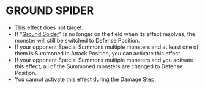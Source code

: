 
# GROUND SPIDER

*   This effect does not target.
*   If "[Ground Spider](https://yugioh.fandom.com/wiki/Ground_Spider)" is no longer on the field when its effect resolves, the monster will still be switched to Defense Position.
*   If your opponent Special Summons multiple monsters and at least one of them is Summoned in Attack Position, you can activate this effect.
*   If your opponent Special Summons multiple monsters and you activate this effect, all of the Summoned monsters are changed to Defense Position.
*   You cannot activate this effect during the Damage Step.

  